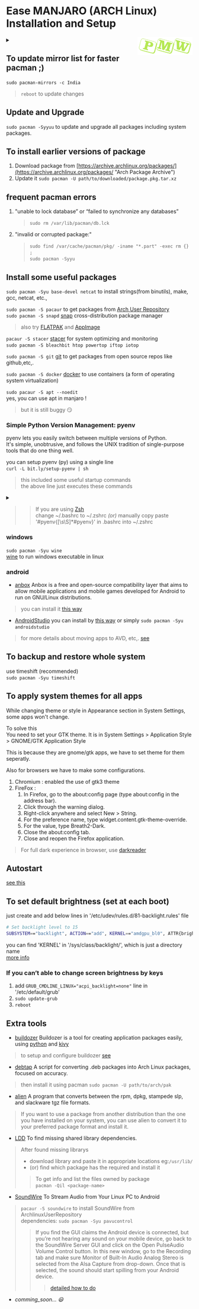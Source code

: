 # Ease MANJARO (ARCH Linux) Installation and Setup

<details>
    <summary>
        <img src="https://raw.githubusercontent.com/nkpro2000sr/man-manjaro/master/_static/img/pwm.png" align="right" height="50" width="150"
             title="Install manjaro '/WithWin'dows and '/AlsoPrime'OS">
    </summary>
    <div align="right"> <br>
    <h3>PrimeOS | Manjaro | Windows</h3>
    </div>
    <div align="right">
    <p>Install manjaro <a href="https://nkpro2000sr.github.io/man-manjaro/WithWin">/WithWin</a>dows,
        <a href="https://nkpro2000sr.github.io/man-manjaro/AlsoPrime">/AlsoPrime</a>OS and
        <a href="https://nkpro2000sr.github.io/man-manjaro/AlsoKali">/AlsoKali</a></p>
    </div>
</details>

## To update mirror list for faster pacman ;)
`sudo pacman-mirrors -c India`
> `reboot` to update changes

## Update and Upgrade 
`sudo pacman -Syyuu` to update and upgrade all packages including system packages.

## To install earlier versions of package
1. Download package from [https://archive.archlinux.org/packages/](https://archive.archlinux.org/packages/ "Arch Package Archive")
2. Update it `sudo pacman -U path/to/downloaded/package.pkg.tar.xz`  

## frequent pacman errors
1. "unable to lock database” or “failed to synchronize any databases”
   > `sudo rm /var/lib/pacman/db.lck`
2. "invalid or corrupted package:"
   > `sudo find /var/cache/pacman/pkg/ -iname "*.part" -exec rm {} ;`  
   > `sudo pacman -Syyu`

## Install some useful packages
`sudo pacman -Syu base-devel netcat` to install strings(from binutils), make, gcc, netcat, etc.,  

`sudo pacman -S pacaur` to get packages from [Arch User Repository](https://aur.archlinux.org/ "https://aur.archlinux.org/")  
`sudo pacman -S snapd` [snap](https://snapcraft.io/ "One build for all Linux and IoT") cross-distribution package manager  
> also try [FLATPAK](https://flatpak.org/ "Linux cross-distribution application sandboxing and distribution framework") 
and [AppImage](https://appimage.org/ "Download an application, make it executable, and run! No need to install")

`pacaur -S stacer` [stacer](https://oguzhaninan.github.io/Stacer-Web/ "https://github.com/oguzhaninan/Stacer") for system optimizing and monitoring  
`sudo pacman -S bleachbit htop powertop iftop iotop`  

`sudo pacman -S git` [git](https://git-scm.com/ "https://git-scm.com/") to get packages from open source repos like github,etc,.

`sudo pacman -S docker` [docker](https://www.docker.com/ "https://www.docker.com/") to use containers (a form of operating system virtualization)

`sudo pacaur -S apt --noedit`  
yes, you can use apt in manjaro !  
> but it is still buggy :smirk:  

### Simple Python Version Management: pyenv  
pyenv lets you easily switch between multiple versions of Python.  
It's simple, unobtrusive, and follows the UNIX tradition of single-purpose tools that do one thing well.

you can setup pyenv (py) using a single line  
`curl -L bit.ly/setup-pyenv | sh`
> this included some useful startup commands  
> the above line just executes these commands

<details>
<summary></summary>
<script src="https://gist.github.com/nkpro2000sr/53049a2372a6e2ba2cc779b98b33c975.js"></script>  
</details>

>> If you are using [Zsh](https://www.zsh.org/ "Zsh is a shell designed for interactive use")  
>> change ~/.bashrc to ~/.zshrc *(or)* manually copy paste '#pyenv{[\s\S]\*#pyenv}' in .bashrc into ~/.zshrc  

### windows
`sudo pacman -Syu wine`  
[wine](https://www.winehq.org/ "https://www.winehq.org/") to run windows executable in linux

### android
* [anbox](https://anbox.io/ "https://anbox.io/") Anbox is a free and open-source compatibility layer that aims to allow mobile applications and mobile games developed for Android to run on GNU/Linux distributions.
> you can install it [this way](https://forum.manjaro.org/t/running-android-applications-on-arch-using-anbox/53332 "to install anbox")  
* [AndroidStudio](https://developer.android.com/studio "https://developer.android.com/studio") you can install by [this way](https://linuxconfig.org/how-to-install-android-studio-on-manjaro-18-linux "to install AndroidStudio") or simply `sudo pacman -Syu androidstudio`
> for more details about moving apps to AVD, etc,. [see](/man-manjaro/AndroidStudio)

## To backup and restore whole system 
use timeshift (recommended)  
`sudo pacman -Syu timeshift`

## To apply system themes for all apps
While changing theme or style in Appearance section in System Settings,
some apps won't change.

To solve this  
You need to set your GTK theme. It is in System Settings > Application Style > GNOME/GTK Application Style

This is because they are gnome/gtk apps, we have to set theme for them seperatly.

Also for browsers we have to make some configurations.

1. Chromium : enabled the use of gtk3 theme
2. FireFox : 
    1. In Firefox, go to the about:config page (type about:config in the address bar).
    2. Click through the warning dialog.
    3. Right-click anywhere and select New > String.
    4. For the preference name, type widget.content.gtk-theme-override.
    5. For the value, type Breath2-Dark.
    6. Close the about:config tab.
    7. Close and reopen the Firefox application.

> For full dark experience in browser, use [darkreader](https://darkreader.org/ "Extension for Browser")

## Autostart
[see this](https://wiki.archlinux.org/index.php/XDG_Autostart "in wiki.archlinux")

## To set default brightness (set at each boot)
just create and add below lines in '/etc/udev/rules.d/81-backlight.rules' file
```bash
# Set backlight level to 15 
SUBSYSTEM=="backlight", ACTION=="add", KERNEL=="amdgpu_bl0", ATTR{brightness}="15"
```
you can find 'KERNEL' in '/sys/class/backlight/', which is just a directory name  
[more info](https://wiki.archlinux.org/index.php/Backlight#Udev_rule "in wiki.archlinux")

### If you can’t able to change screen brightness by keys
1. add `GRUB_CMDLINE_LINUX="acpi_backlight=none"` line in '/etc/default/grub'
2. `sudo update-grub`
3. `reboot`

## Extra tools
* [buildozer](https://github.com/kivy/buildozer "github") Buildozer is a tool for creating application packages easily, using [python](https://www.python.org/ "https://www.python.org/") and [kivy](https://kivy.org "https://kivy.org")  
> to setup and configure buildozer [see](/man-manjaro/buildozer)
* [debtap](https://github.com/helixarch/debtap "DEB To Arch \(Linux\) Package") A script for converting .deb packages into Arch Linux packages, focused on accuracy.
> then install it using pacman `sudo pacman -U path/to/arch/pak`
* [alien](https://github.com/mildred/alien "Package converter .many -> .deb") A program that converts between the rpm, dpkg, stampede slp, and slackware tgz file formats.
> If you want to use a package from another distribution than the one you have installed on your system, you can use alien to convert it to your preferred package format and install it.
* [LDD](https://linoxide.com/linux-command/ldd-command-examples-linux/ "List Dynamic Dependencies") To find missing shared library dependencies.
> After found missing librarys
> * download library and paste it in appropriate locations eg:`/usr/lib/`
> * (or) find which package has the required and install it
>> To get info and list the files owned by package  
>> `pacman -Qil <package-name>`
* [SoundWire](http://georgielabs.net/ "HomePage") To Stream Audio from Your Linux PC to Android
> `pacaur -S soundwire` to install SoundWire from ArchlinuxUserRepository  
> dependencies: `sudo pacman -Syu pavucontrol`  
>> If you find the GUI claims the Android device is connected, but you’re not hearing any sound on your mobile device,
>> go back to the SoundWire Server GUI and click on the Open PulseAudio Volume Control button.
>> In this new window, go to the Recording tab and make sure Monitor of Built-In Audio Analog Stereo is selected from the Alsa Capture from drop-down.
>> Once that is selected, the sound should start spilling from your Android device.
>>> [detailed how to do](https://www.linux.com/topic/desktop/how-stream-audio-your-linux-pc-android/ "more details")
* *comming_soon... :smiley:*
